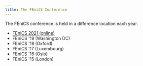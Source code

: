 ```yaml
---
title: The FEniCS Conference
---
```

The FEniCS conference is held in a difference location each year.

- [FEniCS 2021 (online)](fenics21)
- FEniCS '19 (Washington DC)
- FEniCS '18 (Oxford)
- FEniCS '17 (Luxembourg)
- FEniCS '16 (Oslo)
- FEniCS '15 (London)

